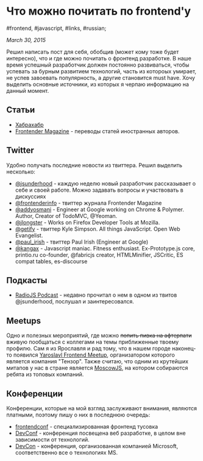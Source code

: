 # Что можно почитать по frontend'у

#frontend, #javascript, #links, #russian;

_March 30, 2015_

Решил написать пост для себя, обобщив (может кому тоже будет интересно), что и где можно почитать о фронтенд разработке. В наше время успешный разработчик должен постоянно развиваться, чтобы успевать за бурным развитием технологий, часть из котороых умирает, не успев завоевать популярность, а другие становится must have.
Хочу выделить основные источники, из которых я черпаю информацию на данный момент.

## Статьи
* [Хабрахабр](http://habrahabr.ru/hubs/frontend/)
* [Frontender Magazine](http://frontender.info/) - переводы статей иностранных авторов.

## Twitter
Удобно получать последние новости из твиттера. Решил выделить несколько:

* [@jsunderhood](https://twitter.com/jsunderhood) - каждую неделю новый разработчик рассказывает о себе и своей работе. Можно задавать вопросы и участвовать в дискуссиях
* [@frontenderinfo](https://twitter.com/frontenderinfo) - твиттер журнала Frontender Magazine
* [@addyosmani](https://twitter.com/addyosmani) - Engineer at Google working on Chrome & Polymer. Author, Creator of TodoMVC, @Yeoman.
* [@jlongster](https://twitter.com/jlongster) - Works on Firefox Developer Tools at Mozilla.
* [@getify](https://twitter.com/getify) - твиттер Kyle Simpson. All things JavaScript. Open Web Evangelist.
* [@paul\_irish](https://twitter.com/paul_irish) - твиттер Paul Irish (Engineer at Google)
* [@kangax](https://twitter.com/kangax) - Javascript maniac. Fitness enthusiast. Ex-Prototype.js core, printio.ru co-founder, @fabricjs creator, HTMLMinifier, JSCritic, ES compat tables, es-discourse

## Подкасты
* [RadioJS Podcast](http://radiojs.ru/) - недавно прочитал о нем в одном из твитов @jsunderhood, послушал и заинтересовался.

## Meetups
Одно и полезных мероприятий, где можно ~~попить пивка на афтерпати~~ вживую пообщаться с коллегами на темы приближенные твоему профилю.
Сам я из Ярославля и рад тому, что в нашем городе наконец-то появился [Yaroslavl Frontend Meetup](http://yarfrontend.ru/), организатором которого является компания "Тензор". Также считаю, что одним из крутейших митапов у нас в стране является [MoscowJS](http://www.moscowjs.ru/), на котором собираются ребята из топовых компаний.

## Конференции
Конференции, которые на мой взгляд заслуживают внимания, являются платными, поэтому пишу о них в последнюю очередь:

* [frontendconf](http://frontendconf.ru/) - специализированная фронтенд тусовка
* [DevConf](http://devconf.ru/) - конференция посвещена веб разработке, в целом вне зависимости от технологий.
* [DevCon](http://www.msdevcon.ru/) - конференция, организованная компанией Microsoft, соответственно все о технологиях MS.

